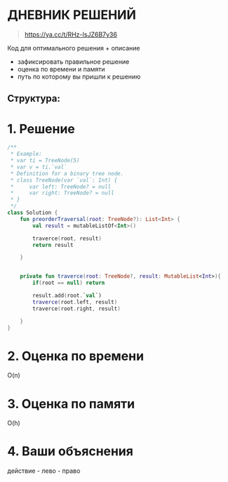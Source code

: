 # ДНЕВНИК РЕШЕНИЙ

> https://ya.cc/t/RHz-IsJZ6B7y36

Код для оптимального решения + описание 

- зафиксировать правильное решение
- оценка по времени и памяти
- путь по которому вы пришли к решению


## Структура:

# 1. Решение

```kotlin
/**
 * Example:
 * var ti = TreeNode(5)
 * var v = ti.`val`
 * Definition for a binary tree node.
 * class TreeNode(var `val`: Int) {
 *     var left: TreeNode? = null
 *     var right: TreeNode? = null
 * }
 */
class Solution {
    fun preorderTraversal(root: TreeNode?): List<Int> {
        val result = mutableListOf<Int>()

        traverce(root, result)
        return result

    }


    private fun traverce(root: TreeNode?, result: MutableList<Int>){
        if(root == null) return

        result.add(root.`val`)
        traverce(root.left, result)
        traverce(root.right, result)

    }
}
```


# 2. Оценка по времени
O(n)

# 3. Оценка по памяти
O(h)

# 4. Ваши объяснения
действие - лево - право


